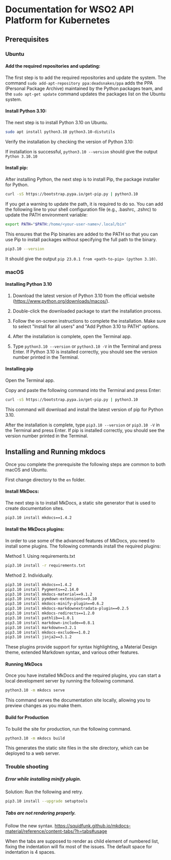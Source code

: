 # Documentation for WSO2 API Platform for Kubernetes

## Prerequisites
### Ubuntu

#### Add the required repositories and updating:
The first step is to add the required repositories and update the system. The command `sudo add-apt-repository ppa:deadsnakes/ppa` adds the PPA (Personal Package Archive) maintained by the Python packages team, and the `sudo apt-get update` command updates the packages list on the Ubuntu system.


#### Install Python 3.10:
The next step is to install Python 3.10 on Ubuntu.
```bash
sudo apt install python3.10 python3.10-distutils
```
Verify the installation by checking the version of Python 3.10:

If installation is successful, `python3.10 --version` should give the output `Python 3.10.10`


#### Install pip:
After installing Python, the next step is to install Pip, the package installer for Python. 
```bash
curl -sS https://bootstrap.pypa.io/get-pip.py | python3.10
```
If you get a warning to update the path, it is required to do so. You can add the following line to your shell configuration file (e.g., .bashrc, .zshrc) to update the PATH environment variable:
```bash
export PATH="$PATH:/home/<your-user-name>/.local/bin"
```

This ensures that the Pip binaries are added to the PATH so that you can use Pip to install packages without specifying the full path to the binary.

```bash
pip3.10 --version
````

It should give the output `pip 23.0.1 from <path-to-pip> (python 3.10)`.


### macOS

#### Installing Python 3.10
1. Download the latest version of Python 3.10 from the official website (https://www.python.org/downloads/macos/).

2. Double-click the downloaded package to start the installation process.

3. Follow the on-screen instructions to complete the installation. Make sure to select "Install for all users" and "Add Python 3.10 to PATH" options.

4. After the installation is complete, open the Terminal app.

5. Type `python3.10 --version` or `python3.10 -V` in the Terminal and press Enter. If Python 3.10 is installed correctly, you should see the version number printed in the Terminal.

#### Installing pip
Open the Terminal app.

Copy and paste the following command into the Terminal and press Enter:

```bash
curl -sS https://bootstrap.pypa.io/get-pip.py | python3.10
```
This command will download and install the latest version of pip for Python 3.10.

After the installation is complete, type `pip3.10 --version` or `pip3.10 -V` in the Terminal and press Enter. If pip is installed correctly, you should see the version number printed in the Terminal.

## Installing and Running mkdocs
Once you complete the prerequisite the following steps are common to both macOS and Ubuntu.

First change directory to the `en` folder.

#### Install MkDocs:
The next step is to install MkDocs, a static site generator that is used to create documentation sites.
```bash
pip3.10 install mkdocs==1.4.2
```
#### Install the MkDocs plugins:
In order to use some of the advanced features of MkDocs, you need to install some plugins. The following commands install the required plugins:

Method 1. Using requirements.txt

```bash
pip3.10 install -r requirements.txt
```

Method 2. Individually.

```bash
pip3.10 install mkdocs==1.4.2
pip3.10 install Pygments==2.14.0
pip3.10 install mkdocs-material==9.1.2
pip3.10 install pymdown-extensions==9.10
pip3.10 install mkdocs-minify-plugin==0.6.2
pip3.10 install mkdocs-markdownextradata-plugin==0.2.5
pip3.10 install mkdocs-redirects==1.2.0
pip3.10 install pathlib==1.0.1
pip3.10 install markdown-include==0.8.1
pip3.10 install markdown==3.2.1
pip3.10 install mkdocs-exclude==1.0.2
pip3.10 install jinja2==3.1.2
```

These plugins provide support for syntax highlighting, a Material Design theme, extended Markdown syntax, and various other features.

#### Running MkDocs
Once you have installed MkDocs and the required plugins, you can start a local development server by running the following command. 
```bash
python3.10 -m mkdocs serve
```
This command serves the documentation site locally, allowing you to preview changes as you make them.

#### Build for Production
To build the site for production, run the following command.

```bash
python3.10 -m mkdocs build
```

This generates the static site files in the site directory, which can be deployed to a web server.

### Trouble shooting
##### Error while installing minify plugin.
Solution: Run the following and retry.

```bash
pip3.10 install --upgrade setuptools
```

##### Tabs are not rendering properly.
Follow the new syntax. https://squidfunk.github.io/mkdocs-material/reference/content-tabs/?h=tabs#usage

When the tabs are supposed to render as child element of numbered list, fixing the indentation will fix most of the issues. The default space for indentation is 4 spaces.
